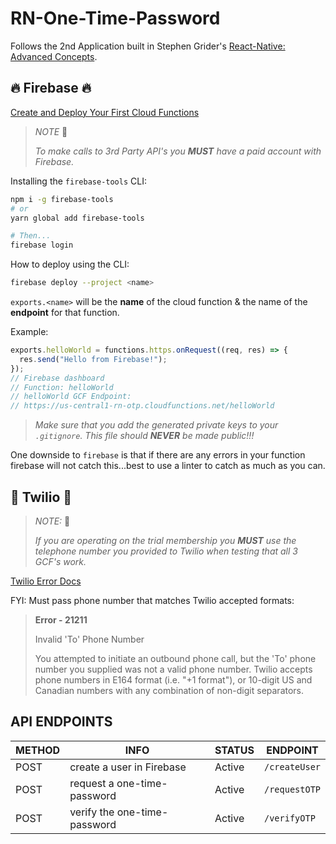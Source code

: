 # RN-One-Time-Password

Follows the 2nd Application built in Stephen Grider's [React-Native: Advanced Concepts](https://www.udemy.com/react-native-advanced/learn/v4/overview).

## :fire: Firebase :fire:

[Create and Deploy Your First Cloud Functions](https://firebase.google.com/docs/functions/write-firebase-functions)

> _NOTE_ :rotating_light:
>
> _To make calls to 3rd Party API's you **MUST** have a paid account with Firebase._

Installing the `firebase-tools` CLI:

```bash
npm i -g firebase-tools
# or
yarn global add firebase-tools

# Then...
firebase login
```

How to deploy using the CLI:

```bash
firebase deploy --project <name>
```

`exports.<name>` will be the **name** of the cloud function & the name of the **endpoint** for that function.

Example:

```javascript
exports.helloWorld = functions.https.onRequest((req, res) => {
  res.send("Hello from Firebase!");
});
// Firebase dashboard
// Function: helloWorld
// helloWorld GCF Endpoint:
// https://us-central1-rn-otp.cloudfunctions.net/helloWorld
```

> _Make sure that you add the generated private keys to your `.gitignore`. This file should **NEVER** be made public!!!_

One downside to `firebase` is that if there are any errors in your function firebase will not catch this...best to use a linter to catch as much as you can.

## :calling: Twilio :incoming_envelope:

> _NOTE:_ :rotating_light:
>
> _If you are operating on the trial membership you **MUST** use the telephone number you provided to Twilio when testing that all 3 GCF's work._

[Twilio Error Docs](https://www.twilio.com/docs/api/errors)

FYI: Must pass phone number that matches Twilio accepted formats:

> **Error - 21211**
>
> Invalid 'To' Phone Number
>
> You attempted to initiate an outbound phone call, but the 'To' phone number you supplied was not a valid phone number. Twilio accepts phone numbers in E164 format (i.e. "+1 format"), or 10-digit US and Canadian numbers with any combination of non-digit separators.

## API ENDPOINTS

METHOD | INFO | STATUS | ENDPOINT
---------|----------|---------|-----
 POST | create a user in Firebase | Active | `/createUser`
 POST | request a one-time-password | Active | `/requestOTP`
 POST | verify the one-time-password | Active | `/verifyOTP`